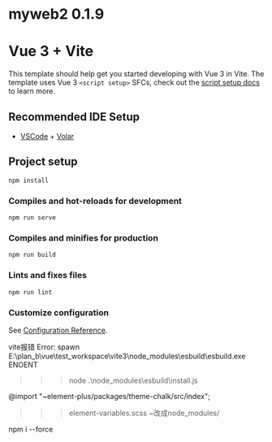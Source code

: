 # myweb2 0.1.9


# Vue 3 + Vite

This template should help get you started developing with Vue 3 in Vite. The template uses Vue 3 `<script setup>` SFCs, check out the [script setup docs](https://v3.vuejs.org/api/sfc-script-setup.html#sfc-script-setup) to learn more.

## Recommended IDE Setup

- [VSCode](https://code.visualstudio.com/) + [Volar](https://marketplace.visualstudio.com/items?itemName=johnsoncodehk.volar)


## Project setup
```
npm install
```

### Compiles and hot-reloads for development
```
npm run serve
```

### Compiles and minifies for production
```
npm run build
```

### Lints and fixes files
```
npm run lint
```

### Customize configuration
See [Configuration Reference](https://cli.vuejs.org/config/).



vite报错
Error: spawn E:\plan_b\vue\test_workspace\vite3\node_modules\esbuild\esbuild.exe ENOENT
>>> node .\node_modules\esbuild\install.js

@import "~element-plus/packages/theme-chalk/src/index";
>>> element-variables.scss  ~改成node_modules/

npm i --force

